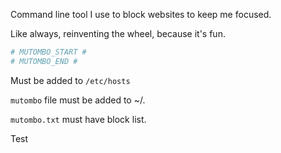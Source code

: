 Command line tool I use to block websites to keep me focused.

Like always, reinventing the wheel, because it's fun.

```bash
# MUTOMBO_START #
# MUTOMBO_END #
```
Must be added to `/etc/hosts`

`mutombo` file must be added to ~/.

`mutombo.txt` must have block list.

Test

